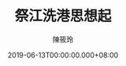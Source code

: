 ---
issue: 330
title: 祭江洗港思想起
author: 陳筱玲
date: 2019-06-13T00:00:00.000+08:00
topic: 文史
difficulty: 2
wikidata: Q98095769
wikidata_link: https://www.wikidata.org/wiki/Q98095769
author_wikidata_link: https://www.wikidata.org/wiki/Q98096338
author_wikidata: Q98096338
---